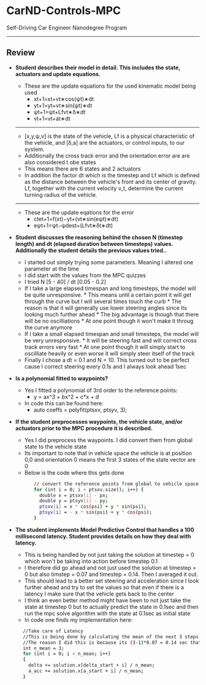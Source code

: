 # CarND-Controls-MPC
Self-Driving Car Engineer Nanodegree Program

---

## Review

* **Student describes their model in detail. This includes the state, actuators and update equations.**

    * These are the update equations for the used kinematic model being used
        * x​t+1​​=x​t​​+v​t​​∗cos(ψ​t​​)∗dt
        * y​t+1​​=y​t​​+v​t​​∗sin(ψ​t​​)∗dt
        * ψ​t+1​​=ψ​t​​+​L​f​​​​v​t​​​​∗δ∗dt
        * v​t+1​​=v​t​​+a​t​​∗dt
    -----------------------------
    * [x,y,ψ,v] is the state of the vehicle, L​f​​ is a physical characteristic of the vehicle, and [δ,a] are the actuators, or control inputs, to our system.
    * Additionally the cross track error and the orientation error are are also considered t obe states
    * This means there are 6 states and 2 actuators
    * In addition the factor dt which is the timestep and Lf which is defined as the distance between the vehicle's front and its center of gravity. Lf, together with the current velocity v_t, determine the current turning radius of the vehicle.
    -----------------------------
    * These are the update eqations for the error
        * cte​t+1​​=f(x​t​​)−y​t​​+(v​t​​∗sin(eψ​t​​)∗dt)
        * eψ​t+1​​=ψ​t​​−ψdes​t​​+(​L​f​​​​v​t​​​​∗δ​t​​∗dt)


* **Student discusses the reasoning behind the chosen N (timestep length) and dt (elapsed duration between timesteps) values. Additionally the student details the previous values tried..**

    * I started out simply trying some parameters. Meaning I altered one parameter at the time
    * I did start with the values from the MPC quizzes
    * I tried N [5 - 40] / dt [0.05 - 0.2]
    * If I take a large elapsed timespan and long timesteps, the model will be quite unresponsive.
            * This means until a certain point it will get through the curve but I will several times touch the curb
            * The reason is that it will generally use lower steering angles since its looking much further ahead
            * The big advantage is though that there will be no oscilliations
            * At one point though it won't make it throug the curve anymore
    * If I take a small elapsed timespan and small timesteps, the model will be very unresponsive.
            * It will be steering fast and will correct cross track errors very fast
            * At one point though it will simply start to oscilliate heavily or even worse it will simply steer itself of the track
    * Finally I chose a dt = 0.1 and N = 10. This turned out to be perfect cause I correct steering every 0.1s and I always look ahead 1sec
    

* **Is a polynomial fitted to waypoints?**

    * Yes I fitted a polynomial of 3rd order to the reference points:
        * y = a*x^3 + b*x^2 + c*x + d
    * In code this can be found here:
        * auto coeffs = polyfit(ptsxv, ptsyv, 3);
        

* **If the student preprocesses waypoints, the vehicle state, and/or actuators prior to the MPC procedure it is described.**

    * Yes I did preprocess the waypoints. I did convert them from global state to the vehicle state
    * Its important to note that in vehicle space the vehicle is at position 0,0 and orientation 0 means the first 3 states of the state vector are 0
    * Below is the code where this gets done
```sh
          // convert the reference points from global to vehicle space
          for (int i = 0; i < ptsxv.size(); i++) {
            double x = ptsxv[i] - px;
            double y = ptsyv[i] - py;
            ptsxv[i] = x * cos(psi) + y * sin(psi);
            ptsyv[i] = - x * sin(psi) + y * cos(psi);
          }
```


* **The student implements Model Predictive Control that handles a 100 millisecond latency. Student provides details on how they deal with latency.** 

    * This is being handled by not just taking the solution at timestep = 0 which won't be taking into action before timestep 0.1
    * I therefore did go ahead and not just used the solution at timestep = 0 but also timstep = 0.07 and timestep = 0.14. Then I averaged it out.
	* This should lead to a better set steering and acceleration since I look further ahead and try to set the values so that even if there is a latency I make sure that the vehicle gets back to the center
	* I think an even better method might have been to not just take the state at timestep 0 but to actually predict the state in 0.1sec and then run the mpc solve algorithm with the state at 0.1sec as initial state
	* In code one finds my implementation here:
```sh
	  //Take care of Latency
	  //This is being done by calculating the mean of the next 3 steps.
	  //The reason I did this is because its (3-1)*0.07 = 0.14 sec that we look ahead and since we have 100ms latence one looks to take a value in the future not at timestept = 0
	  int n_mean = 3;
	  for (int i = 0; i < n_mean; i++)
	  {
		delta += solution.x[delta_start + i] / n_mean;
		a_acc += solution.x[a_start + i] / n_mean;
	  }
```	